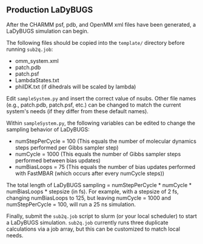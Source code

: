 ## Production LaDyBUGS
After the CHARMM psf, pdb, and OpenMM xml files have been generated, a LaDyBUGS simulation can begin.

The following files should be copied into the `template/` directory before running `sub2q.job`:<br>
- omm_system.xml
- patch.pdb
- patch.psf
- LambdaStates.txt
- phiIDK.txt (if dihedrals will be scaled by lambda)

Edit `sampleSystem.py` and insert the correct value of nsubs. Other file names (e.g., patch.pdb, patch.psf, etc.)
can be changed to match the current system's needs (if they differ from these default names).

Within `sampleSystem.py`, the following variables can be edited to change the sampling behavior of LaDyBUGS: <br>
- numStepPerCycle = 100  (This equals the number of molecular dynamics steps performed per Gibbs sampler step)
- numCycle = 1000  (This equals the number of Gibbs sampler steps performed between bias updates)
- numBiasLoops = 75  (This equals the number of bias updates performed with FastMBAR (which occurs after every numCycle steps))

The total length of LaDyBUGS sampling = numStepPerCycle * numCycle * numBiasLoops * stepsize (in fs). For example, with a stepsize of 2 fs, changing numBiasLoops to 125, but leaving numCycle = 1000 and numStepPerCycle = 100, will run a 25 ns simulation.

Finally, submit the `sub2q.job` script to slurm (or your local scheduler) to start a LaDyBUGS simulation. `sub2q.job` currently runs three duplicate calculations via a job array, but this can be customized to match local needs.
